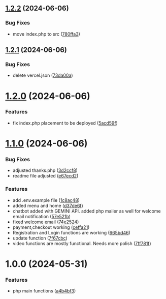 ## [1.2.2](https://github.com/mr-jones123/Video-Store/compare/v1.2.1...v1.2.2) (2024-06-06)


### Bug Fixes

* move index.php to src ([780ffa3](https://github.com/mr-jones123/Video-Store/commit/780ffa3a1991fb6b90c1bcbe4f00e7d2061d8b25))

## [1.2.1](https://github.com/mr-jones123/Video-Store/compare/v1.2.0...v1.2.1) (2024-06-06)


### Bug Fixes

* delete vercel.json ([73da00a](https://github.com/mr-jones123/Video-Store/commit/73da00a61ce5c388d0e69334321f574cbb1a3bc9))

# [1.2.0](https://github.com/mr-jones123/Video-Store/compare/v1.1.0...v1.2.0) (2024-06-06)


### Features

* fix index.php placement to be deployed ([5acd59f](https://github.com/mr-jones123/Video-Store/commit/5acd59f37bbe88aff886abc9530ad816a2bf967f))

# [1.1.0](https://github.com/mr-jones123/Video-Store/compare/v1.0.0...v1.1.0) (2024-06-06)


### Bug Fixes

* adjusted thanks.php ([3d2ccf8](https://github.com/mr-jones123/Video-Store/commit/3d2ccf83f194dab776ac7ee2d83f064645cd5198))
* readme file adjusted ([e67ecd2](https://github.com/mr-jones123/Video-Store/commit/e67ecd26b089708c9b500f0cefa2796921f1cf26))


### Features

* add .env.example file ([1c8ac48](https://github.com/mr-jones123/Video-Store/commit/1c8ac481167fe99543f7fe4a60c81ad0b6aa5363))
* added menu and home ([d37de6f](https://github.com/mr-jones123/Video-Store/commit/d37de6f9ec16d4436ae2814506881bbd47afd810))
* chatbot added with GEMINI API. added php mailer as well for welcome email notification ([57e521b](https://github.com/mr-jones123/Video-Store/commit/57e521b1ac941b4feaf0a065f4a0688ed1b064c4))
* fixed welcome email ([74e2524](https://github.com/mr-jones123/Video-Store/commit/74e25243706e7a53cd2357b8f144793ce3b30a3e))
* payment,checkout working ([ceffa21](https://github.com/mr-jones123/Video-Store/commit/ceffa21a76eca15f090695d32e082da2bf1c96f0))
* Registration and Login functions are working ([665bd46](https://github.com/mr-jones123/Video-Store/commit/665bd46f303f91eb9f3b4f84b612bf3904b7423f))
* update function ([7f67cbc](https://github.com/mr-jones123/Video-Store/commit/7f67cbcac887651b9a980606de146ca9b679dc37))
* video functions are mostly functional. Needs more polish ([7ff781f](https://github.com/mr-jones123/Video-Store/commit/7ff781ff00417df03d0728cc804791db21f1d9d8))

# 1.0.0 (2024-05-31)


### Features

* php main functions ([a4b4bf3](https://github.com/mr-jones123/Video-Store/commit/a4b4bf3ed7ff041dc0554188991f9105dce5074a))

